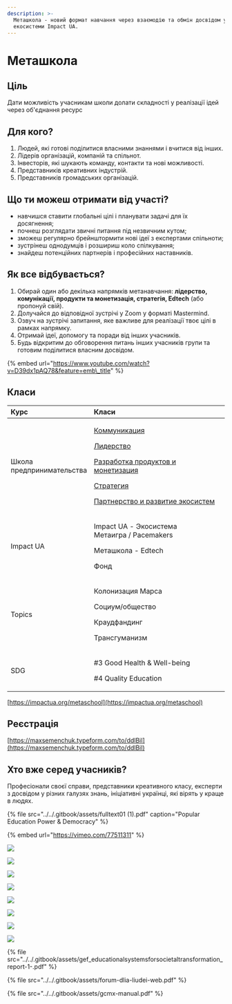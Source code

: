 ```yaml
---
description: >-
  Меташкола - новий формат навчання через взаємодію та обмін досвідом учасників
  екосистеми Impact UA.
---
```


# Меташкола

## Ціль 

Дати можливість учасникам школи долати складності у реалізації ідей через об'єднання ресурс

## **Для кого?**

1. Людей, які готові поділитися власними знаннями і вчитися від інших.
2. Лідерів організацій, компаній та спільнот.
3. Інвесторів, які шукають команду, контакти та нові можливості.
4. Представників креативних індустрій.
5. Представників громадських організацій.

## **Що ти можеш отримати від участі?**

* навчишся ставити глобальні цілі і планувати задачі для їх досягнення;
* почнеш розглядати звичні питання під незвичним кутом;
* зможеш регулярно брейнштормити нові ідеї з експертами спільноти;
* зустрінеш однодумців і розшириш коло спілкування;
* знайдеш потенційних партнерів і професійних наставників.

## **Як все відбувається?**

1. Обирай один або декілька напрямків метанавчання: **лідерство, комунікації, продукти та монетизація, стратегія, Edtech** \(або пропонуй свій\).
2. Долучайся до відповідної зустрічі у Zoom у форматі Mastermind.
3. Озвуч на зустрічі запитання, яке важливе для реалізації твоє цілі в рамках напрямку.
4. Отримай ідеї, допомогу та поради від інших учасників.
5. Будь відкритим до обговорення питань інших учасників групи та готовим поділитися власним досвідом.

{% embed url="https://www.youtube.com/watch?v=D39dx1pAQ78&feature=emb\_title" %}

## **Класи**

<table>
  <thead>
    <tr>
      <th style="text-align:left">&#x41A;&#x443;&#x440;&#x441;</th>
      <th style="text-align:left">&#x41A;&#x43B;&#x430;&#x441;&#x438;</th>
    </tr>
  </thead>
  <tbody>
    <tr>
      <td style="text-align:left">&#x428;&#x43A;&#x43E;&#x43B;&#x430;
        <br />&#x43F;&#x440;&#x435;&#x434;&#x43F;&#x440;&#x438;&#x43D;&#x438;&#x43C;&#x430;&#x442;&#x435;&#x43B;&#x44C;&#x441;&#x442;&#x432;&#x430;</td>
      <td
      style="text-align:left">
        <p><a href="../../metashkola/kommunikaciya/">&#x41A;&#x43E;&#x43C;&#x43C;&#x443;&#x43D;&#x438;&#x43A;&#x430;&#x446;&#x438;&#x44F;</a>
        </p>
        <p><a href="../../metashkola/liderstvo/">&#x41B;&#x438;&#x434;&#x435;&#x440;&#x441;&#x442;&#x432;&#x43E;</a>
        </p>
        <p><a href="../../metashkola/razrabotka-produktov/">&#x420;&#x430;&#x437;&#x440;&#x430;&#x431;&#x43E;&#x442;&#x43A;&#x430; &#x43F;&#x440;&#x43E;&#x434;&#x443;&#x43A;&#x442;&#x43E;&#x432; &#x438; &#x43C;&#x43E;&#x43D;&#x435;&#x442;&#x438;&#x437;&#x430;&#x446;&#x438;&#x44F;</a>
        </p>
        <p><a href="../../metashkola/strategiya/">&#x421;&#x442;&#x440;&#x430;&#x442;&#x435;&#x433;&#x438;&#x44F;</a>
        </p>
        <p><a href="../../metashkola/rozvitok-ekosistem/">&#x41F;&#x430;&#x440;&#x442;&#x43D;&#x435;&#x440;&#x441;&#x442;&#x432;&#x43E; &#x438; &#x440;&#x430;&#x437;&#x432;&#x438;&#x442;&#x438;&#x435; &#x44D;&#x43A;&#x43E;&#x441;&#x438;&#x441;&#x442;&#x435;&#x43C;</a>
        </p>
        </td>
    </tr>
    <tr>
      <td style="text-align:left">Impact UA</td>
      <td style="text-align:left">
        <p>Impact UA - &#x42D;&#x43A;&#x43E;&#x441;&#x438;&#x441;&#x442;&#x435;&#x43C;&#x430;
          <br
          />&#x41C;&#x435;&#x442;&#x430;&#x438;&#x433;&#x440;&#x430; / Pacemakers</p>
        <p>&#x41C;&#x435;&#x442;&#x430;&#x448;&#x43A;&#x43E;&#x43B;&#x430; - Edtech</p>
        <p>&#x424;&#x43E;&#x43D;&#x434;</p>
      </td>
    </tr>
    <tr>
      <td style="text-align:left">Topics</td>
      <td style="text-align:left">
        <p>&#x41A;&#x43E;&#x43B;&#x43E;&#x43D;&#x438;&#x437;&#x430;&#x446;&#x438;&#x44F;
          &#x41C;&#x430;&#x440;&#x441;&#x430;</p>
        <p>&#x421;&#x43E;&#x446;&#x438;&#x443;&#x43C;/&#x43E;&#x431;&#x449;&#x435;&#x441;&#x442;&#x432;&#x43E;</p>
        <p>&#x41A;&#x440;&#x430;&#x443;&#x434;&#x444;&#x430;&#x43D;&#x434;&#x438;&#x43D;&#x433;</p>
        <p>&#x422;&#x440;&#x430;&#x43D;&#x441;&#x433;&#x443;&#x43C;&#x430;&#x43D;&#x438;&#x437;&#x43C;</p>
      </td>
    </tr>
    <tr>
      <td style="text-align:left">SDG</td>
      <td style="text-align:left">
        <p>#3 Good Health &amp; Well-being</p>
        <p>#4 Quality Education</p>
      </td>
    </tr>
  </tbody>
</table>

[https://impactua.org/metaschool](https://impactua.org/metaschool)

## Реєстрація

[https://maxsemenchuk.typeform.com/to/ddlBil](https://maxsemenchuk.typeform.com/to/ddlBil)

## **Хто вже серед учасників?**

Професіонали своєї справи, представники креативного класу, експерти з досвідом у різних галузях знань, ініціативні українці, які вірять у краще в людях.

{% file src="../../.gitbook/assets/fulltext01 \(1\).pdf" caption="Popular Education Power & Democracy" %}

{% embed url="https://vimeo.com/77511311" %}

![](../../.gitbook/assets/image%20%28133%29.png)

![](../../.gitbook/assets/image%20%28132%29.png)

![](../../.gitbook/assets/image%20%28135%29.png)

![](../../.gitbook/assets/image%20%28136%29.png)

![](../../.gitbook/assets/image%20%28138%29.png)

![](../../.gitbook/assets/image%20%28137%29.png)

![](../../.gitbook/assets/image%20%28134%29.png)

![](../../.gitbook/assets/image%20%28131%29.png)

{% file src="../../.gitbook/assets/gef\_educationalsystemsforsocietaltransformation\_report-1-.pdf" %}

{% file src="../../.gitbook/assets/forum-dlia-liudei-web.pdf" %}

{% file src="../../.gitbook/assets/gcmx-manual.pdf" %}

